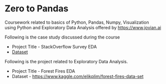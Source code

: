 # Zero to Pandas

Coursework related to basics of Python, Pandas, Numpy, Visualization using Python and Exploratory Data Analysis offered by https://www.jovian.ai 

Following is the case study discussed during the course
* Project Title - StackOverflow Survey EDA
* [Dataset](https://raw.githubusercontent.com/JovianML/opendatasets/master/data/stackoverflow-developer-survey-2020/survey_results_public.csv)

Following is the project related to Exploratory Data Analysis.
* Project Title - Forest Fires EDA
* Dataset - https://www.kaggle.com/elikplim/forest-fires-data-set 
